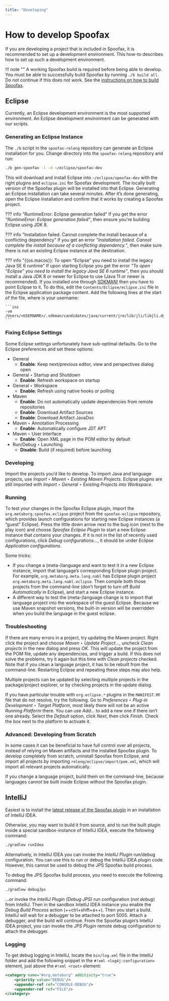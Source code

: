 ```yaml
---
title: "Developing"
---
```

# How to develop Spoofax
If you are developing a project that is included in Spoofax, it is recommended to set up a development environment. This how-to describes how to set up such a development environment.

!!! note ""
    A working Spoofax build is required before being able to develop. You must be able to successfully build Spoofax by running `./b build all`. Do not continue if this does not work. See the [instructions on how to build Spoofax](./build-spoofax.md).


## Eclipse
Currently, an Eclipse development environment is the most supported environment. An Eclipse development environment can be generated with our scripts.

### Generating an Eclipse Instance
The `./b` script in the `spoofax-releng` repository can generate an Eclipse installation for you. Change directory into the `spoofax-releng` repository and run:

```bash
./b gen-spoofax -l -d ~/eclipse/spoofax-dev
```

This will download and install Eclipse into `~/eclipse/spoofax-dev` with the right plugins and `eclipse.ini` for Spoofax development. The locally built version of the Spoofax plugin will be installed into that Eclipse. Generating an Eclipse installation can take several minutes. After it’s done generating, open the Eclipse installation and confirm that it works by creating a Spoofax project.

??? info "RuntimeError: Eclipse generation failed"
    If you get the error _"RuntimeError: Eclipse generation failed"_, then ensure you're building Eclipse using JDK 8.

??? info "Installation failed. Cannot complete the install because of a conflicting dependency"
    If you get an error _"Installation failed. Cannot complete the install because of a conflicting dependency."_, then make sure there is not an existing Eclipse instance at the destination.

??? info "{{os.macos}}: To open “Eclipse” you need to install the legacy Java SE 6 runtime"
    If upon starting Eclipse you get the error _"To open “Eclipse” you need to install the legacy Java SE 6 runtime"_, then you should install a Java JDK 8 or newer for Eclipse to use (Java 11 or newer is recommended). If you installed one through [SDKMAN!](https://sdkman.io/) then you have to point Eclipse to it. To do this, edit the `Contents/Eclipse/eclipse.ini` file in the Eclipse application package content. Add the following lines at the start of the file, where <USERNAME> is your username:

    ```ini
    -vm
    /Users/<USERNAME>/.sdkman/candidates/java/current/jre/lib/jli/libjli.dylib
    ```


### Fixing Eclipse Settings
Some Eclipse settings unfortunately have sub-optimal defaults. Go to the Eclipse preferences and set these options:

- General
    - **Enable**: Keep next/previous editor, view and perspectives dialog open
- General ‣ Startup and Shutdown
    - **Enable**: Refresh workspace on startup
- General ‣ Workspace
    - **Enable**: Refresh using native hooks or polling
- Maven
    - **Enable**: Do not automatically update dependencies from remote repositories
    - **Enable**: Download Artifact Sources
    - **Enable**: Download Artifact JavaDoc
- Maven ‣ Annotation Processing
    - **Enable**: Automatically configure JDT APT
- Maven ‣ User Interface
    - **Enable**: Open XML page in the POM editor by default
- Run/Debug ‣ Launching
    - **Disable**: Build (if required) before launching


### Developing
Import the projects you’d like to develop. To import Java and language projects, use _Import ‣ Maven ‣ Existing Maven Projects_. Eclipse plugins are still imported with _Import ‣ General ‣ Existing Projects into Workspace_.


### Running
To test your changes in the Spoofax Eclipse plugin, import the `org.metaborg.spoofax.eclipse` project from the `spoofax-eclipse` repository, which provides launch configurations for starting new Eclipse instances (a “guest” Eclipse). Press the little down arrow next to the bug icon (next to the play icon) and choose _Spoofax Eclipse Plugin_ to start a new Eclipse instance that contains your changes. If it is not in the list of recently used configurations, click _Debug configurations..._, it should be under _Eclipse Application configurations_.

Some tricks:

- If you change a (meta-)language and want to test it in a new Eclipse instance, import that language’s corresponding Eclipse plugin project. For example, `org.metaborg.meta.lang.nabl` has Eclipse plugin project `org.metaborg.meta.lang.nabl.eclipse`. Then compile both those projects from the command-line (don’t forget to turn off _Build Automatically_ in Eclipse), and start a new Eclipse instance.
- A different way to test the (meta-)language change is to import that language project into the workspace of the guest Eclipse. Because we use Maven snapshot versions, the built-in version will be overridden when you build the language in the guest eclipse.


### Troubleshooting
If there are many errors in a project, try updating the Maven project. Right click the project and choose _Maven_ ‣ _Update Project..._, uncheck _Clean projects_ in the new dialog and press _OK_. This will update the project from the POM file, update any dependencies, and trigger a build. If this does not solve the problems, try it again but this time with _Clean projects_ checked. Note that if you clean a language project, it has to be rebuilt from the command-line. Restarting Eclipse and repeating these steps may also help.

Multiple projects can be updated by selecting multiple projects in the package/project explorer, or by checking projects in the update dialog.

If you have particular trouble with `org.eclipse.*` plugins in the `MANIFEST.MF` file that do not resolve, try the following. Go to _Preferences_ ‣ _Plug-in Development_ ‣ _Target Platform_, most likely there will not be an active _Running Platform_ there. You can use _Add..._ to add a new one if there isn’t one already. Select the _Default_ option, click _Next_, then click _Finish_. Check the box next to the platform to activate it.


### Advanced: Developing from Scratch
In some cases it can be beneficial to have full control over all projects, instead of relying on Maven artifacts and the installed Spoofax plugin. To develop completely from scratch, uninstall Spoofax from Eclipse, and import all projects by importing `releng/eclipse/import/pom.xml`, which will import all relevant projects automatically.

If you change a language project, build them on the command-line, because languages cannot be built inside Eclipse without the Spoofax plugin.


## IntelliJ
Easiest is to install the [latest release of the Spoofax plugin](../../release/stable.md) in an installation of IntelliJ IDEA.

Otherwise, you may want to build it from source, and to run the built plugin inside a special sandbox-instance of IntelliJ IDEA, execute the following command:

```bash
./gradlew runIdea
```

Alternatively, in IntelliJ IDEA you can invoke the _IntelliJ Plugin_ run/debug configuration. You can use this to run or debug the IntelliJ IDEA plugin code. However, this cannot be used to debug the JPS Spoofax build process.

To debug the JPS Spoofax build process, you need to execute the following command:

```bash
./gradlew debugJps
```

...or invoke the _IntelliJ Plugin (Debug JPS)_ run configuration (_not debug_) from IntelliJ. Then in the sandbox IntelliJ IDEA instance you enable the _Debug Build Process_ action (++ctrl+shift+a++). Then you start a build. IntelliJ will wait for a debugger to be attached to port 5005. Attach a debugger, and the build will continue. From the Spoofax plugin’s IntelliJ IDEA project, you can invoke the _JPS Plugin_ remote debug configuration to attach the debugger.


### Logging
To get debug logging in IntelliJ, locate the `bin/log.xml` file in the IntelliJ folder and add the following snippet in the `#!xml <log4j:configuration>` element, just above the `#!xml <root>` element:

```xml
<category name="#org.metaborg" additivity="true">
    <priority value="DEBUG"/>
    <appender-ref ref="CONSOLE-DEBUG"/>
    <appender-ref ref="FILE"/>
</category>
```
